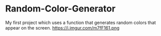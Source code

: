 # Random-Color-Generator
My first project which uses a function that generates random colors that appear on the screen.
https://i.imgur.com/m7fF161.png

